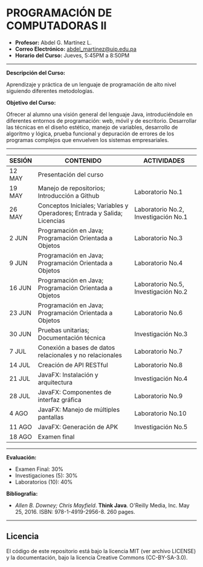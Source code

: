 # PROGRAMACIÓN DE COMPUTADORAS II

- **Profesor:** Abdel G. Martínez L.
- **Correo Electrónico:** abdel_martinez@uip.edu.pa
- **Horario del Curso:** Jueves, 5:45PM a 8:50PM

---

**Descripción del Curso:**

Aprendizaje y práctica de un lenguaje de programación de alto nivel siguiendo diferentes metodologías.

**Objetivo del Curso:**

Ofrecer al alumno una visión general del lenguaje Java, introduciéndole en diferentes entornos de programación: web, móvil y de escritorio. Desarrollar las técnicas en el diseño estético, manejo de variables, desarrollo de algoritmo y lógica, prueba funcional y depuración de errores de los programas complejos que envuelven los sistemas empresariales.

---

| SESIÓN | CONTENIDO                                                                 | ACTIVIDADES                          |
| ------ | ------------------------------------------------------------------------- | ------------------------------------ |
| 12 MAY | Presentación del curso                                                    |                                      |
| 19 MAY | Manejo de repositorios; Introducción a Github                             | Laboratorio No.1                     |
| 26 MAY | Conceptos Iniciales; Variables y Operadores; Entrada y Salida; Licencias  | Laboratorio No.2, Investigación No.1 |
| 2 JUN  | Programación en Java; Programación Orientada a Objetos                    | Laboratorio No.3                     |
| 9 JUN  | Programación en Java; Programación Orientada a Objetos                    | Laboratorio No.4                     |
| 16 JUN | Programación en Java; Programación Orientada a Objetos                    | Laboratorio No.5, Investigación No.2 |
| 23 JUN | Programación en Java; Programación Orientada a Objetos                    | Laboratorio No.6                     |
| 30 JUN | Pruebas unitarias; Documentación técnica                                  | Investigación No.3                   |
| 7 JUL  | Conexión a bases de datos relacionales y no relacionales                  | Laboratorio No.7                     |
| 14 JUL | Creación de API RESTful                                                   | Laboratorio No.8                     |
| 21 JUL | JavaFX: Instalación y arquitectura                                        | Investigación No.4                   |
| 28 JUL | JavaFX: Componentes de interfaz gráfica                                   | Laboratorio No.9                     |
| 4 AGO  | JavaFX: Manejo de múltiples pantallas                                     | Laboratorio No.10                    |
| 11 AGO | JavaFX: Generación de APK                                                 | Investigación No.5                   |
| 18 AGO | Examen final                                                              |                                      |

---

**Evaluación:**
- Examen Final:        30%
- Investigaciones (5): 30%
- Laboratorios (10):   40%

**Bibliografía:**
- *Allen B. Downey; Chris Mayfield*. **Think Java**. O'Reilly Media, Inc. May 25, 2016. ISBN: 978-1-4919-2956-8. 260 pages.

---

## Licencia
El código de este repositorio está bajo la licencia MIT (ver archivo LICENSE) y la documentación, bajo la licencia Creative Commons (CC-BY-SA-3.0).
